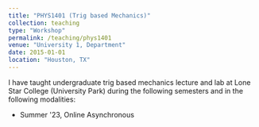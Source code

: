 ```yaml
---
title: "PHYS1401 (Trig based Mechanics)"
collection: teaching
type: "Workshop"
permalink: /teaching/phys1401
venue: "University 1, Department"
date: 2015-01-01
location: "Houston, TX"
---
```

I have taught undergraduate trig based mechanics lecture and lab at Lone Star College (University Park)
during the following semesters and in the following modalities:
- Summer '23, Online Asynchronous
